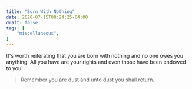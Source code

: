 ```yaml
---
title: "Born With Nothing"
date: 2020-07-15T08:24:25-04:00
draft: false
tags: [
	"miscellaneous",
]
---
```

It's worth reiterating that you are born with nothing and no one owes you anything. All you have are your rights and even those have been endowed to you.

> Remember you are dust and unto dust you shall return.
